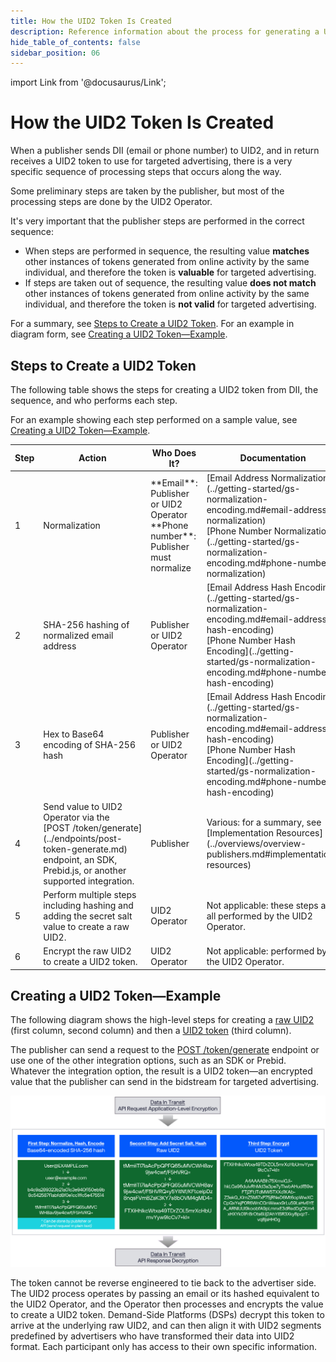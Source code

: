 ```yaml
---
title: How the UID2 Token Is Created
description: Reference information about the process for generating a UID2 token.
hide_table_of_contents: false
sidebar_position: 06
---
```


import Link from '@docusaurus/Link';

# How the UID2 Token Is Created

When a publisher sends <Link href="../ref-info/glossary-uid#gl-dii">DII</Link> (email or phone number) to UID2, and in return receives a <Link href="../ref-info/glossary-uid#gl-uid2-token">UID2 token</Link> to use for targeted advertising, there is a very specific sequence of processing steps that occurs along the way.

 Some preliminary steps are taken by the publisher, but most of the processing steps are done by the UID2 <Link href="../ref-info/glossary-uid#gl-operator">Operator</Link>.

It's very important that the publisher steps are performed in the correct sequence:
- When steps are performed in sequence, the resulting value **matches** other instances of tokens generated from online activity by the same individual, and therefore the token is **valuable** for targeted advertising.
- If steps are taken out of sequence, the resulting value **does not match** other instances of tokens generated from online activity by the same individual, and therefore the token is **not valid** for targeted advertising.

For a summary, see [Steps to Create a UID2 Token](#steps-to-create-a-uid2-token). For an example in diagram form, see [Creating a UID2 Token&#8212;Example](#creating-a-uid2-tokenexample).

## Steps to Create a UID2 Token

The following table shows the steps for creating a UID2 token from DII, the sequence, and who performs each step.

For an example showing each step performed on a sample value, see [Creating a UID2 Token&#8212;Example](#creating-a-uid2-tokenexample).

<table width="100%">
  <thead>
    <tr>
      <th width="5%">Step</th>
      <th width="30%">Action</th>
      <th width="25%">Who Does It?</th>
      <th width="25%">Documentation</th>
      <th width="15%">[Example](#creating-a-uid2-tokenexample)</th>
    </tr>
  </thead>
  <tbody>
    <tr>
      <td>1</td>
      <td>Normalization</td>
      <td>**Email**: Publisher or UID2 Operator<br/>**Phone number**: Publisher must normalize</td>
      <td>[Email Address Normalization](../getting-started/gs-normalization-encoding.md#email-address-normalization)<br/>[Phone Number Normalization](../getting-started/gs-normalization-encoding.md#phone-number-normalization)</td>
      <td>Not shown. For examples, see [Normalization Examples for Email](../getting-started/gs-normalization-encoding.md#normalization-examples-for-email).</td>
    </tr>
    <tr>
      <td>2</td>
      <td>SHA-256 hashing of normalized email address</td>
      <td>Publisher or UID2 Operator</td>
      <td>[Email Address Hash Encoding](../getting-started/gs-normalization-encoding.md#email-address-hash-encoding)<br/>[Phone Number Hash Encoding](../getting-started/gs-normalization-encoding.md#phone-number-hash-encoding)</td>
      <td>Column 1</td>
    </tr>
    <tr>
      <td>3</td>
      <td>Hex to Base64 encoding of SHA-256 hash</td>
      <td>Publisher or UID2 Operator</td>
      <td>[Email Address Hash Encoding](../getting-started/gs-normalization-encoding.md#email-address-hash-encoding)<br/>[Phone Number Hash Encoding](../getting-started/gs-normalization-encoding.md#phone-number-hash-encoding)</td>
      <td>Column 1</td>
    </tr>
    <tr>
      <td>4</td>
      <td>Send value to UID2 Operator via the [POST&nbsp;/token/generate](../endpoints/post-token-generate.md) endpoint, an SDK, Prebid.js, or another supported integration.</td>
      <td>Publisher</td>
      <td>Various: for a summary, see [Implementation Resources](../overviews/overview-publishers.md#implementation-resources)</td>
      <td>Not shown</td>
    </tr>
     <tr>
      <td>5</td>
      <td>Perform multiple steps including hashing and adding the secret <Link href="../ref-info/glossary-uid#gl-salt">salt</Link> value to create a raw UID2.</td>
      <td>UID2 Operator</td>
      <td>Not applicable: these steps are all performed by the UID2 Operator.</td>
      <td>Column 2</td>
    </tr>
     <tr>
      <td>6</td>
      <td>Encrypt the raw UID2 to create a UID2 token.</td>
      <td>UID2 Operator</td>
      <td>Not applicable: performed by the UID2 Operator.</td>
      <td>Column 3</td>
    </tr>
 </tbody>
</table>

## Creating a UID2 Token&#8212;Example

The following diagram shows the high-level steps for creating a [raw UID2](../ref-info/glossary-uid.md#gl-raw-uid2) (first column, second column) and then a [UID2 token](../ref-info/glossary-uid.md#gl-uid2-token) (third column).

The publisher can send a request to the [POST&nbsp;/token/generate](../endpoints/post-token-generate.md) endpoint or use one of the other integration options, such as an SDK or Prebid. Whatever the integration option, the result is a UID2 token&#8212;an encrypted value that the publisher can send in the bidstream for targeted advertising.

![Sequential steps for creating a UID2](images/HowUID2Created_UID2ImplementationPlaybook.jpg)

The token cannot be reverse engineered to tie back to the advertiser side. The UID2 process operates by passing an email or its hashed equivalent to the UID2 Operator, and the Operator then processes and encrypts the value to create a UID2 token. Demand-Side Platforms (DSPs) decrypt this token to arrive at the underlying raw UID2, and can then align it with UID2 segments predefined by advertisers who have transformed their data into UID2 format. Each participant only has access to their own specific information.
